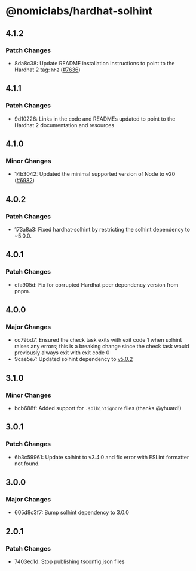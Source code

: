 # @nomiclabs/hardhat-solhint

## 4.1.2

### Patch Changes

- 8da8c38: Update README installation instructions to point to the Hardhat 2 tag: `hh2` ([#7636](https://github.com/NomicFoundation/hardhat/pull/7636))

## 4.1.1

### Patch Changes

- 9d10226: Links in the code and READMEs updated to point to the Hardhat 2 documentation and resources

## 4.1.0

### Minor Changes

- 14b3042: Updated the minimal supported version of Node to v20 ([#6982](https://github.com/NomicFoundation/hardhat/pull/6982))

## 4.0.2

### Patch Changes

- 173a8a3: Fixed hardhat-solhint by restricting the solhint dependency to ~5.0.0.

## 4.0.1

### Patch Changes

- efa905d: Fix for corrupted Hardhat peer dependency version from pnpm.

## 4.0.0

### Major Changes

- cc79bd7: Ensured the check task exits with exit code 1 when solhint raises any errors; this is a breaking change since the check task would previously always exit with exit code 0
- 9cae5e7: Updated solhint dependency to [v5.0.2](https://github.com/protofire/solhint/releases/tag/v5.0.2)

## 3.1.0

### Minor Changes

- bcb688f: Added support for `.solhintignore` files (thanks @yhuard!)

## 3.0.1

### Patch Changes

- 6b3c59961: Update solhint to v3.4.0 and fix error with ESLint formatter not found.

## 3.0.0

### Major Changes

- 605d8c3f7: Bump solhint dependency to 3.0.0

## 2.0.1

### Patch Changes

- 7403ec1d: Stop publishing tsconfig.json files
